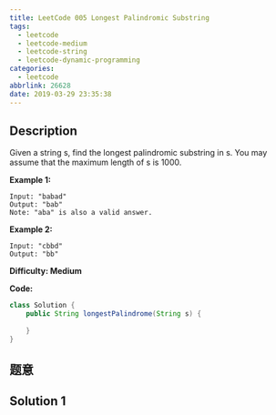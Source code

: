 ```yaml
---
title: LeetCode 005 Longest Palindromic Substring
tags:
  - leetcode
  - leetcode-medium
  - leetcode-string
  - leetcode-dynamic-programming
categories:
  - leetcode
abbrlink: 26628
date: 2019-03-29 23:35:38
---
```


## Description

Given a string s, find the longest palindromic substring in s. You may assume that the maximum length of s is 1000.

**Example 1:**

```
Input: "babad"
Output: "bab"
Note: "aba" is also a valid answer.
```

**Example 2:**

```
Input: "cbbd"
Output: "bb"
```

**Difficulty: Medium**

**Code:**

```java
class Solution {
    public String longestPalindrome(String s) {
        
    }
}
```

<!-- more -->

## 题意



## Solution 1
